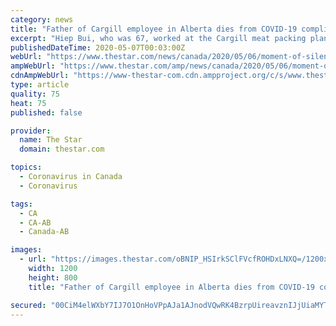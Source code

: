 ```yaml
---
category: news
title: "Father of Cargill employee in Alberta dies from COVID-19 complications"
excerpt: "Hiep Bui, who was 67, worked at the Cargill meat packing plant near High River, Alta., for 23 years. She became ill on her shift on a Friday, was"
publishedDateTime: 2020-05-07T00:03:00Z
webUrl: "https://www.thestar.com/news/canada/2020/05/06/moment-of-silence-planned-at-cargill-for-worker-who-died-of-covid-19.html"
ampWebUrl: "https://www.thestar.com/amp/news/canada/2020/05/06/moment-of-silence-planned-at-cargill-for-worker-who-died-of-covid-19.html"
cdnAmpWebUrl: "https://www-thestar-com.cdn.ampproject.org/c/s/www.thestar.com/amp/news/canada/2020/05/06/moment-of-silence-planned-at-cargill-for-worker-who-died-of-covid-19.html"
type: article
quality: 75
heat: 75
published: false

provider:
  name: The Star
  domain: thestar.com

topics:
  - Coronavirus in Canada
  - Coronavirus

tags:
  - CA
  - CA-AB
  - Canada-AB

images:
  - url: "https://images.thestar.com/oBNIP_HSIrkSClFVcfROHDxLNXQ=/1200x800/smart/filters:cb(1588809643954)/https://www.thestar.com/content/dam/thestar/news/canada/2020/05/06/moment-of-silence-planned-at-cargill-for-worker-who-died-of-covid-19/cargill.jpg"
    width: 1200
    height: 800
    title: "Father of Cargill employee in Alberta dies from COVID-19 complications"

secured: "00CiM4elWXbY7IJ7O1OnHoVPpAJa1AJnodVQwRK4BzrpUireavznIJjUiaMYToHSU8ZSYtOS0FlrIgoy7qMhvAh8/zCkCjjrKBSC1xH+Gw17nIgBkjJ+VMTgdB7RT5EONAKx+xK+C0s3Lcd3h7D7Gs04s7Rbu+ljWA9FBIklR7FCvtlS6RHRCtZW1VrlJyKcJ9gJLIXw+RA4UQC1ihRvPjwVC/oUYSqHL/JUbmk8sddppez5CMnAqtLAQkTThCI0Uantp5Bwb14VGVDSGkJNvGKGdj10iDfqrYuctHtmDN0JQsTza8J94gNxwiv0lFX+s3mzlhC5YTT8Yxeu7GVOvuLbiNeyqGL4d4coCxrIlq5yg0qDYRGMSls9yr9IWNzR3dWLil9h8lPZBbSF5z/vs3ZEJfBnEDfh9D1tfaPt1s112o+N56tZGYa+i1jGGoJw4vtwJCd5WAwYXVbaThE34vrB2xOFijB0KiZxTBmL1RY=;ogakSY8EsxMszDpGAjGSuA=="
---
```



